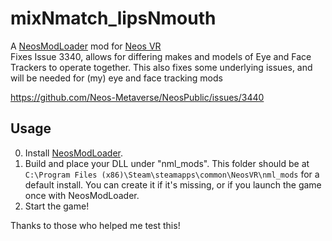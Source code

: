 # mixNmatch_lipsNmouth

A [NeosModLoader](https://github.com/zkxs/NeosModLoader) mod for [Neos VR](https://neos.com/)  
Fixes Issue 3340, allows for differing makes and models of Eye and Face Trackers to operate together. This also fixes some underlying issues, and will be needed for (my) eye and face tracking mods

https://github.com/Neos-Metaverse/NeosPublic/issues/3440

## Usage
0. Install [NeosModLoader](https://github.com/zkxs/NeosModLoader).
1. Build and place your DLL under "nml_mods". This folder should be at `C:\Program Files (x86)\Steam\steamapps\common\NeosVR\nml_mods` for a default install. You can create it if it's missing, or if you launch the game once with NeosModLoader.
2. Start the game!

Thanks to those who helped me test this!

 
